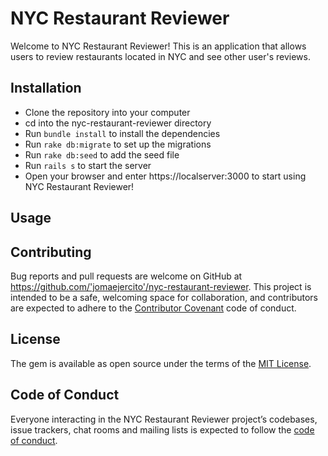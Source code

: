 # NYC Restaurant Reviewer

Welcome to NYC Restaurant Reviewer! This is an application that allows users to review restaurants located in NYC and see other user's reviews.

## Installation
* Clone the repository into your computer
* cd into the nyc-restaurant-reviewer directory
* Run `bundle install` to install the dependencies
* Run `rake db:migrate` to set up the migrations
* Run `rake db:seed` to add the seed file
* Run `rails s` to start the server
* Open your browser and enter https://localserver:3000 to start using NYC Restaurant Reviewer!

## Usage


## Contributing

Bug reports and pull requests are welcome on GitHub at https://github.com/'jomaejercito'/nyc-restaurant-reviewer. This project is intended to be a safe, welcoming space for collaboration, and contributors are expected to adhere to the [Contributor Covenant](http://contributor-covenant.org) code of conduct.

## License

The gem is available as open source under the terms of the [MIT License](https://opensource.org/licenses/MIT).

## Code of Conduct

Everyone interacting in the NYC Restaurant Reviewer project’s codebases, issue trackers, chat rooms and mailing lists is expected to follow the [code of conduct](https://github.com/'jomaejercito'/nyc-restaurant-reviewer/blob/master/CODE_OF_CONDUCT.md).
